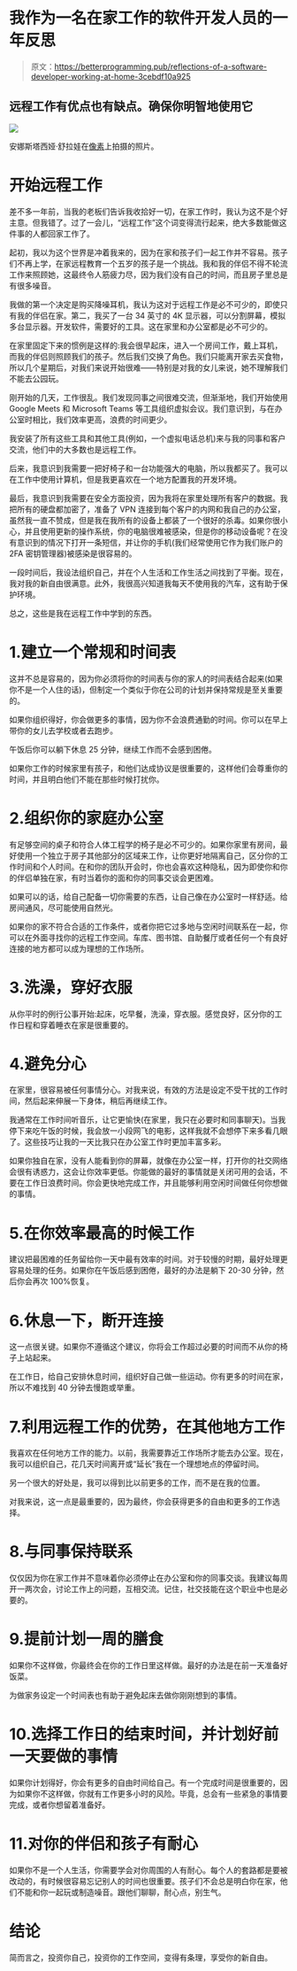 # 我作为一名在家工作的软件开发人员的一年反思

> 原文：<https://betterprogramming.pub/reflections-of-a-software-developer-working-at-home-3cebdf10a925>

## 远程工作有优点也有缺点。确保你明智地使用它

![](img/1ba8427845d4d2cff30c1ca3d0008368.png)

安娜斯塔西娅·舒拉娃在[像素](https://www.pexels.com/de-de/)上拍摄的照片。

# 开始远程工作

差不多一年前，当我的老板们告诉我收拾好一切，在家工作时，我认为这不是个好主意。但我错了。过了一会儿，“远程工作”这个词变得流行起来，绝大多数能做这件事的人都回家工作了。

起初，我以为这个世界是冲着我来的，因为在家和孩子们一起工作并不容易。孩子们不再上学，在家远程教育一个五岁的孩子是一个挑战。我和我的伴侣不得不轮流工作来照顾她，这最终令人筋疲力尽，因为我们没有自己的时间，而且房子里总是有很多噪音。

我做的第一个决定是购买降噪耳机，我认为这对于远程工作是必不可少的，即使只有我的伴侣在家。第二，我买了一台 34 英寸的 4K 显示器，可以分割屏幕，模拟多台显示器。开发软件，需要好的工具。这在家里和办公室都是必不可少的。

在家里固定下来的惯例是这样的:我会很早起床，进入一个房间工作，戴上耳机，而我的伴侣则照顾我们的孩子。然后我们交换了角色。我们只能离开家去买食物，所以几个星期后，对我们来说开始很难——特别是对我的女儿来说，她不理解我们不能去公园玩。

刚开始的几天，工作很乱。我们发现同事之间很难交流，但渐渐地，我们开始使用 Google Meets 和 Microsoft Teams 等工具组织虚拟会议。我们意识到，与在办公室时相比，我们效率更高，浪费的时间更少。

我安装了所有这些工具和其他工具(例如，一个虚拟电话总机)来与我的同事和客户交流，他们中的大多数也是远程工作。

后来，我意识到我需要一把好椅子和一台功能强大的电脑，所以我都买了。我可以在工作中使用计算机，但是我更喜欢在一个地方配置我的开发环境。

最后，我意识到我需要在安全方面投资，因为我将在家里处理所有客户的数据。我把所有的硬盘都加密了，准备了 VPN 连接到每个客户的内网和我自己的办公室，虽然我一直不赞成，但是我在我所有的设备上都装了一个很好的杀毒。如果你很小心，并且使用更新的操作系统，你的电脑很难被感染，但是你的移动设备呢？在没有意识到的情况下打开一条短信，并让你的手机(我们经常使用它作为我们账户的 2FA 密钥管理器)被感染是很容易的。

一段时间后，我设法组织自己，并在个人生活和工作生活之间找到了平衡。现在，我对我的新自由很满意。此外，我很高兴知道我每天不使用我的汽车，这有助于保护环境。

总之，这些是我在远程工作中学到的东西。

# 1.建立一个常规和时间表

这并不总是容易的，因为你必须将你的时间表与你的家人的时间表结合起来(如果你不是一个人住的话)，但制定一个类似于你在公司的计划并保持常规是至关重要的。

如果你组织得好，你会做更多的事情，因为你不会浪费通勤的时间。你可以在早上带你的女儿去学校或者去跑步。

午饭后你可以躺下休息 25 分钟，继续工作而不会感到困倦。

如果你工作的时候家里有孩子，和他们达成协议是很重要的，这样他们会尊重你的时间，并且明白他们不能在那些时候打扰你。

# 2.组织你的家庭办公室

有足够空间的桌子和符合人体工程学的椅子是必不可少的。如果你家里有房间，最好使用一个独立于房子其他部分的区域来工作，让你更好地隔离自己，区分你的工作时间和个人时间。在和你的团队开会时，你也会喜欢这种隐私，因为即使你和你的伴侣单独在家，有时当着你的面和你的同事交谈会更困难。

如果可以的话，给自己配备一切你需要的东西，让自己像在办公室时一样舒适。给房间通风，尽可能使用自然光。

如果你的家不符合合适的工作条件，或者你把它过多地与空闲时间联系在一起，你可以在外面寻找你的远程工作空间。车库、图书馆、自助餐厅或者任何一个有良好连接的地方都可以成为理想的工作场所。

# 3.洗澡，穿好衣服

从你平时的例行公事开始:起床，吃早餐，洗澡，穿衣服。感觉良好，区分你的工作日程和穿着睡衣在家是很重要的。

# 4.避免分心

在家里，很容易被任何事情分心。对我来说，有效的方法是设定不受干扰的工作时间，然后起来伸展一下身体，稍后再继续工作。

我通常在工作时间听音乐，让它更愉快(在家里，我只在必要时和同事聊天)。当我停下来吃午饭的时候，我会放一小段网飞的电影，这样我就不会想停下来多看几眼了。这些技巧让我的一天比我只在办公室工作时更加丰富多彩。

如果你独自在家，没有人能看到你的屏幕，就像在办公室一样，打开你的社交网络会很有诱惑力，这会让你效率更低。你能做的最好的事情就是关闭可用的会话，不要在工作日浪费时间。你会更快地完成工作，并且能够利用空闲时间做任何你想做的事情。

# 5.在你效率最高的时候工作

建议把最困难的任务留给你一天中最有效率的时间。对于较慢的时期，最好处理更容易处理的任务。如果你在午饭后感到困倦，最好的办法是躺下 20-30 分钟，然后你会再次 100%恢复。

# 6.休息一下，断开连接

这一点很关键。如果你不遵循这个建议，你将会工作超过必要的时间而不从你的椅子上站起来。

在工作日，给自己安排休息时间，组织好自己做一些运动。你有更多的时间在家，所以不难找到 40 分钟去慢跑或举重。

# 7.利用远程工作的优势，在其他地方工作

我喜欢在任何地方工作的能力。以前，我需要靠近工作场所才能去办公室。现在，我可以组织自己，花几天时间离开或“延长”我在一个理想地点的停留时间。

另一个很大的好处是，我可以得到比以前更多的工作，而不是在我的位置。

对我来说，这一点是最重要的，因为最终，你会获得更多的自由和更多的工作选择。

# 8.与同事保持联系

仅仅因为你在家工作并不意味着你必须停止在办公室和你的同事交谈。我建议每周开一两次会，讨论工作上的问题，互相交流。记住，社交技能在这个职业中也是必要的。

# 9.提前计划一周的膳食

如果你不这样做，你最终会在你的工作日里这样做。最好的办法是在前一天准备好饭菜。

为做家务设定一个时间表也有助于避免起床去做你刚刚想到的事情。

# 10.选择工作日的结束时间，并计划好前一天要做的事情

如果你计划得好，你会有更多的自由时间给自己。有一个完成时间是很重要的，因为如果你不这样做，你就有工作更多小时的风险。毕竟，总会有一些紧急的事情要完成，或者你想留着准备好。

# 11.对你的伴侣和孩子有耐心

如果你不是一个人生活，你需要学会对你周围的人有耐心。每个人的套路都是要被改动的，有时候很容易忘记别人的时间也很重要。孩子们不会总是明白你在家，他们不能和你一起玩或制造噪音。跟他们聊聊，耐心点，别生气。

# 结论

简而言之，投资你自己，投资你的工作空间，变得有条理，享受你的新自由。